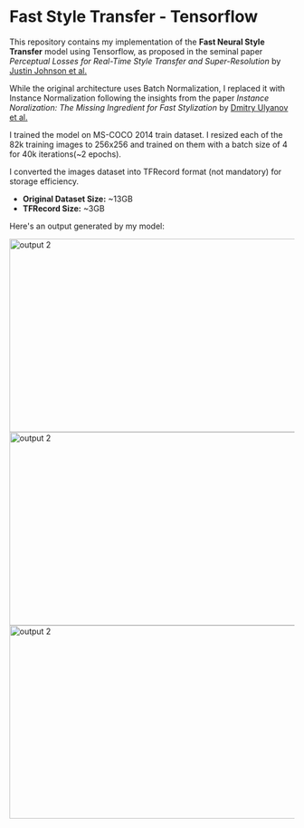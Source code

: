 # Fast Style Transfer - Tensorflow
This repository contains my implementation of the **Fast Neural Style Transfer** model using Tensorflow, 
as proposed in the seminal paper *Perceptual Losses for Real-Time Style Transfer and Super-Resolution* by [Justin Johnson et al.](https://arxiv.org/pdf/1603.08155)

While the original architecture uses Batch Normalization, I replaced it with Instance Normalization following the insights from the paper 
*Instance Noralization: The Missing Ingredient for Fast Stylization* by [Dmitry Ulyanov et al.](https://arxiv.org/pdf/1607.08022)

I trained the model on MS-COCO 2014 train dataset. I resized each of the 82k training images to 256x256 and trained on them with a batch size of 4 for 40k iterations(~2 epochs).

I converted the images dataset into TFRecord format (not mandatory) for storage efficiency.
* **Original Dataset Size:** ~13GB
* **TFRecord Size:** ~3GB

Here's an output generated by my model:

<img width="515" height="341" alt="output 2" src="https://github.com/user-attachments/assets/8f327240-0eaa-4e09-a98b-5155e11e9556" />
<img width="515" height="341" alt="output 2" src="https://github.com/user-attachments/assets/edbbc188-b9da-4612-be83-393d997cc71a" />
<img width="515" height="341" alt="output 2" src="https://github.com/user-attachments/assets/a63eb10f-0894-4e2b-b1b4-6333bc2f11df" />
